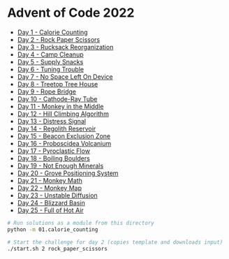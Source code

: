 # Advent of Code 2022

- [Day 1 - Calorie Counting](./01/calorie_counting.py)
- [Day 2 - Rock Paper Scissors](./02/rock_paper_scissors.py)
- [Day 3 - Rucksack Reorganization](./03/rucksack.py)
- [Day 4 - Camp Cleanup](./04/camp_cleanup.py)
- [Day 5 - Supply Snacks](./05/supply_snacks.py)
- [Day 6 - Tuning Trouble](./06/tuning_trouble.py)
- [Day 7 - No Space Left On Device](./07/no_space.py)
- [Day 8 - Treetop Tree House](./08/treetop_tree_house.py)
- [Day 9 - Rope Bridge](./09/rope_bridge.py)
- [Day 10 - Cathode-Ray Tube](./10/cathode_ray_tube.py)
- [Day 11 - Monkey in the Middle](./11/monkey_in_the_middle.py)
- [Day 12 - Hill Climbing Algorithm](./12/hill_climbing_algorithm.py)
- [Day 13 - Distress Signal](./13/distress_signal.py)
- [Day 14 - Regolith Reservoir](./14/regolith_reservoir.py)
- [Day 15 - Beacon Exclusion Zone](./15/beacon_exclusion_zone.py)
- [Day 16 - Proboscidea Volcanium](./16/proboscidea_volcanium.py)
- [Day 17 - Pyroclastic Flow](./17/pyroclastic_flow.py)
- [Day 18 - Boiling Boulders](./18/boiling_boulders.py)
- [Day 19 - Not Enough Minerals](./19/not_enough_minerals.py)
- [Day 20 - Grove Positioning System](./20/grove_positioning_system.py)
- [Day 21 - Monkey Math](./21/monkey_math.py)
- [Day 22 - Monkey Map](./22/monkey_map.py)
- [Day 23 - Unstable Diffusion](./23/unstable_diffusion.py)
- [Day 24 - Blizzard Basin](./24/blizzard_basin.py)
- [Day 25 - Full of Hot Air](./25/full_of_hot_air.py)

```bash
# Run solutions as a module from this directory
python -m 01.calorie_counting
```

```bash
# Start the challenge for day 2 (copies template and downloads input)
./start.sh 2 rock_paper_scissors
```
